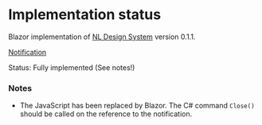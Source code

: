 # Implementation status
Blazor implementation of [NL Design System](https://nl-design-system.gitlab.io/nl-design-system/index.html) version 0.1.1. 

[Notification](https://nl-design-system.gitlab.io/nl-design-system/componenten/notification/index.html)

Status: Fully implemented (See notes!)

### Notes
- The JavaScript has been replaced by Blazor. The C# command `Close()` should be called on the reference to the notification.